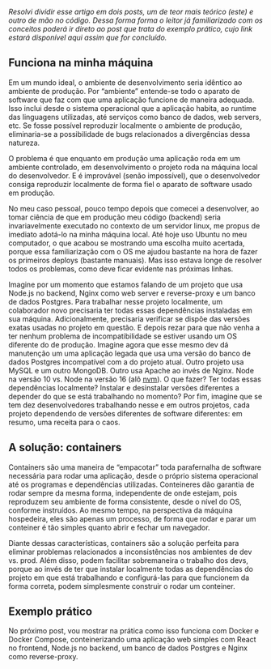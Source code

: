 _Resolvi dividir esse artigo em dois posts, um de teor mais teórico (este) e outro de mão no código. Dessa forma forma o leitor já familiarizado com os conceitos poderá ir direto ao post que trata do exemplo prático, cujo link estará disponível aqui assim que for concluído._

## Funciona na minha máquina

Em um mundo ideal, o ambiente de desenvolvimento seria idêntico ao ambiente de produção. Por “ambiente” entende-se todo o aparato de software que faz com que uma aplicação funcione de maneira adequada. Isso inclui desde o sistema operacional que a aplicação habita, ao runtime das linguagens utilizadas, até serviços como banco de dados, web servers, etc. Se fosse possível reproduzir localmente o ambiente de produção, eliminaria-se a possibilidade de bugs relacionados a divergências dessa natureza.

O problema é que enquanto em produção uma aplicação roda em um ambiente controlado, em desenvolvimento o projeto roda na máquina local do desenvolvedor. E é improvável (senão impossível), que o desenvolvedor consiga reproduzir localmente de forma fiel o aparato de software usado em produção.

No meu caso pessoal, pouco tempo depois que comecei a desenvolver, ao tomar ciência de que em produção meu código (backend) seria invariavelmente executado no contexto de um servidor linux, me propus de imediato adotá-lo na minha máquina local. Até hoje uso Ubuntu no meu computador, o que acabou se mostrando uma escolha muito acertada, porque essa familiarização com o OS me ajudou bastante na hora de fazer os primeiros deploys (bastante manuais). Mas isso estava longe de resolver todos os problemas, como deve ficar evidente nas próximas linhas.

Imagine por um momento que estamos falando de um projeto que usa Node.js no backend, Nginx como web server e reverse-proxy e um banco de dados Postgres. Para trabalhar nesse projeto localmente, um colaborador novo precisaria ter todas essas dependências instaladas em sua máquina. Adicionalmente, precisaria verificar se dispõe das versões exatas usadas no projeto em questão. E depois rezar para que não venha a ter nenhum problema de incompatibilidade se estiver usando um OS diferente do de produção. Imagine agora que esse mesmo dev dá manutenção um uma aplicação legada que usa uma versão do banco de dados Postgres incompatível com a do projeto atual. Outro projeto usa MySQL e um outro MongoDB. Outro usa Apache ao invés de Nginx. Node na versão 10 vs. Node na versão 16 (alô [nvm](https://github.com/nvm-sh/nvm#intro)). O que fazer? Ter todas essas dependências localmente? Instalar e desinstalar versões diferentes a depender do que se está trabalhando no momento? Por fim, imagine que se tem dez desenvolvedores trabalhando nesse e em outros projetos, cada projeto dependendo de versões diferentes de software diferentes: em resumo, uma receita para o caos.

## A solução: containers

Containers são uma maneira de “empacotar” toda parafernalha de software necessária para rodar uma aplicação, desde o próprio sistema operacional até os programas e dependências utilizadas. Conteineres dão garantia de rodar sempre da mesma forma, independente de onde estejam, pois reproduzem seu ambiente de forma consistente, desde o nível do OS, conforme instruídos. Ao mesmo tempo, na perspectiva da máquina hospedeira, eles são apenas um processo, de forma que rodar e parar um conteiner é tão simples quanto abrir e fechar um navegador.

Diante dessas características, containers são a solução perfeita para eliminar problemas relacionados a inconsistências nos ambientes de dev vs. prod. Além disso, podem facilitar sobremaneira o trabalho dos devs, porque ao invés de ter que instalar localmente todas as dependências do projeto em que está trabalhando e configurá-las para que funcionem da forma correta, podem simplesmente construir o rodar um conteiner.

## Exemplo prático

No próximo post, vou mostrar na prática como isso funciona com Docker e Docker Compose, conteinerizando uma aplicação web simples com React no frontend, Node.js no backend, um banco de dados Postgres e Nginx como reverse-proxy.
